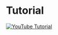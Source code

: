 # Tutorial
[![YouTube Tutorial](http://img.youtube.com/vi/X86jX3p72LI/0.jpg)](https://youtu.be/X86jX3p72LI)